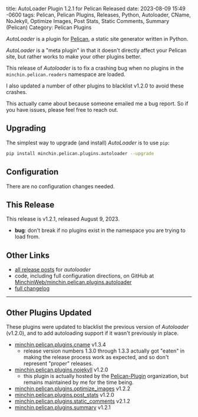 title: AutoLoader Plugin 1.2.1 for Pelican Released
date: 2023-08-09 15:49 -0600
tags: Pelican, Pelican Plugins, Releases, Python, Autoloader, CName, NoJekyll, Optimize Images, Post Stats, Static Comments, Summary (Pelican)
Category: Pelican Plugins

*AutoLoader* is a plugin for [Pelican](http://docs.getpelican.com/),
a static site generator written in Python.

*AutoLoader* is a "meta plugin" in that it doesn't directly affect your Pelican
site, but rather works to make your other plugins better.

<!-- PELICAN_BEGIN_SUMMARY -->
This release of *Autoloader* is to fix a crashing bug when no plugins in the
`minchin.pelican.readers` namespace are loaded.

I also updated a number of other plugins to blacklist v1.2.0 to avoid these
crashes.
<!-- read more -->

This actually came about because someone emailed me a bug report. So if you
have issues, please feel free to reach out.

## Upgrading

The simplest way to upgrade (and install) *AutoLoader* is to use `pip`:

~~~sh
pip install minchin.pelican.plugins.autoloader --upgrade
~~~

## Configuration

There are no configuration changes needed.

## This Release

This release is v1.2.1, released August 9, 2023.

- **bug**: don't break if no plugins exist in the namespace you are trying to
  load from.

## Other Links

- [all release posts]({tag}autoloader) for *autoloader*
- code, including full configuration directions, on GitHub at
  [MinchinWeb/minchin.pelican.plugins.autoloader](https://github.com/MinchinWeb/minchin.pelican.plugins.autoloader)
- [full
  changelog](https://github.com/MinchinWeb/minchin.pelican.plugins.autoloader/blob/master/CHANGELOG.rst)

---

## Other Plugins Updated

These plugins were updated to blacklist the previous version of *Autoloader*
(v1.2.0), and to add autoloading support if it wasn't previously in place.

- [minchin.pelican.plugins.cname](https://github.com/MinchinWeb/minchin.pelican.plugins.cname)
  v1.3.4
    - release version numbers 1.3.0 through 1.3.3 actually got "eaten" in
      making the release process work as expected, and so don't represent
      "proper" releases.
- [minchin.pelican.plugins.nojekyll](https://github.com/pelican-plugins/nojekyll)
  v1.2.0
    - this plugin is actually hosted by the
      [Pelican-Plugin](https://github.com/pelican-plugins) organization, but
      remains maintained by me for the time being.
- [minchin.pelican.plugins.optimize_images](https://github.com/MinchinWeb/minchin.pelican.plugins.optimize_images) v1.2.2
- [minchin.pelican.plugins.post_stats](https://github.com/MinchinWeb/minchin.pelican.plugins.post_stats) v1.2.0
- [minchin.pelican.plugins.static_comments](https://github.com/MinchinWeb/minchin.pelican.plugins.static_comments) v2.1.2
- [minchin.pelican.plugins.summary](https://github.com/MinchinWeb/minchin.pelican.plugins.summary) v1.2.1

